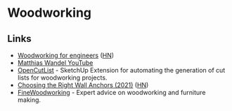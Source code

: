 # Woodworking

## Links

- [Woodworking for engineers](https://woodgears.ca/) ([HN](https://news.ycombinator.com/item?id=23484378))
- [Matthias Wandel YouTube](https://www.youtube.com/user/Matthiaswandel/featured)
- [OpenCutList](https://github.com/lairdubois/lairdubois-opencutlist-sketchup-extension) - SketchUp Extension for automating the generation of cut lists for woodworking projects.
- [Choosing the Right Wall Anchors (2021)](https://www.finewoodworking.com/2021/07/19/choosing-the-right-wall-anchors) ([HN](https://news.ycombinator.com/item?id=28769098))
- [FineWoodworking](https://www.finewoodworking.com/) - Expert advice on woodworking and furniture making.
